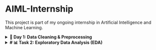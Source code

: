 # AIML-Internship
This project is part of my ongoing internship in Artificial Intelligence and Machine Learning. 
<details> 
<summary><strong>🧹 Day 1: Data Cleaning & Preprocessing</strong></summary><br>

<strong>🎯 Objective: </strong>
Learn how to clean and prepare raw data for Machine Learning models.

<strong>🛠️ Tools Used: </strong> Python, Pandas, NumPy, Matplotlib & Seaborn  

<strong>🗂️ Dataset: </strong> Titanic Dataset - A classic dataset used for ML and data preprocessing tasks.

<strong>✅ Steps Covered: </strong>
#### 1. Import the Dataset & Explore Basic Information
- Load the dataset using `pandas`.
- Display the first few rows.
- Check data types and number of missing values.

#### 2. Handle Missing Values
- Fill missing **Age** values using the **median**.
- Fill missing **Embarked** values using the **mode**.
- Drop **Cabin** due to excessive missing data.

#### 3. Convert Categorical Features into Numerical
- Convert **Sex** using **Label Encoding** (male → 0, female → 1).
- Apply **One-Hot Encoding** to the **Embarked** column.
- Drop high-cardinality text columns like **Name** and **Ticket**.

#### 4. Normalize / Standardize Numerical Features
- Standardize numerical columns (`Age`, `Fare`, `SibSp`, `Parch`) using **StandardScaler** from `sklearn`.
- This brings all numerical features to a similar scale (mean=0, std=1).

#### 5. Visualize & Remove Outliers
- Use **boxplots** to visualize outliers in numerical columns.
- Remove outliers using the **IQR (Interquartile Range)** method.

<strong>📘 What I Learned: </strong>

- Handling null and missing values.  
- Encoding categorical variables.  
- Feature scaling using standardization.  
- Detecting and removing outliers.  
- Building a clean dataset for machine learning.

<strong>📂 Output: </strong> A clean and preprocessed version of the Titanic dataset, ready for model training.

</details>

<details>
<summary><strong># 📊 Task 2: Exploratory Data Analysis (EDA)</strong></summary>

<strong>🎯 Objective: </strong> Understand the dataset using statistics and visualizations to uncover structure, trends, and potential issues.

<strong>🛠️ Tools Used: </strong>Pandas, Matplotlib, Seaborn, Plotly  

<strong>🗂️ Dataset: </strong> Titanic Dataset - A classic dataset used for ML and data preprocessing tasks.

<strong>✅ Steps Covered: </strong>

#### 1. Generate Summary Statistics
- Use `df.describe()` to get mean, std, min, max, and quartiles.
- Use `df.median()` and `df.mode()` for extra insight.

#### 2. Visualize Numeric Features
- Plot **histograms** to understand distributions.
- Use **boxplots** to identify outliers.

#### 3. Explore Feature Relationships
- Create a **correlation matrix** with `sns.heatmap()`.
- Use **Seaborn pairplots** for visualizing pairwise relationships.

#### 4. Identify Patterns, Trends & Anomalies
- Look for skewed distributions.
- Detect unusual values or relationships.
- Compare target (`Survived`) with features using grouped plots.

#### 5. Make Feature-Level Inferences
- Infer which features might impact the target.
- Example: Higher survival rate among females or 1st class passengers.

<strong>📘 What I Learned: </strong>

- How to perform **descriptive statistical analysis**  
- How to **visualize distributions and relationships**  
- How to identify **correlations, trends, and anomalies**  
- How to draw **basic insights** that guide feature engineering and modeling  

</details>

